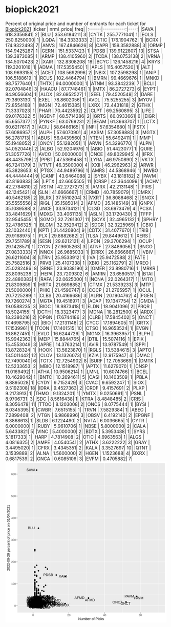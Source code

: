 # biopick2021
Percent of original price and number of entrants for each ticket for [Biopick2021](https://twitter.com/hashtag/Biopick2021)
|ticker |  nrml_price| freq|
|:------|-----------:|----:|
|SAVA   | 618.3356841|    2|
|BLU    | 353.6184211|    3|
|CYTK   | 255.7771041|    1|
|EOLS   | 250.6250000|    1|
|LQDA   | 184.3333333|    2|
|CTIC   | 176.1904762|    1|
|BCRX   | 174.9322493|    7|
|ANVS   | 167.4846626|    8|
|CAPR   | 159.3582888|    3|
|ORMP   | 154.9425287|    1|
|GERN   | 151.5337423|    1|
|PDSB   | 139.9122807|   13|
|STSA   | 139.3873085|    1|
|ARMP   | 138.4105960|    2|
|TCDA   | 138.0753138|    2|
|VRNA   | 134.5070423|    2|
|XAIR   | 132.8308208|   18|
|BCYC   | 126.1458216|    4|
|KRYS   | 119.3201016|    1|
|ADMA   | 117.5355450|    1|
|APLS   | 115.4057520|    1|
|ALT    | 108.9693155|    2|
|ACET   | 108.5692996|    2|
|NBIX   | 107.2598298|    1|
|ANIP   | 106.5188619|    1|
|RCUS   | 102.4464794|    1|
|BMRN   |  99.4669676|    1|
|MNKD   |  98.7577640|    1|
|THTX   |  94.0000000|    1|
|ATNM   |  93.3842239|    7|
|BCLI   |  92.0704846|    3|
|HAACU  |  87.7748461|    1|
|IMTX   |  86.2727273|    6|
|EYPT   |  84.9056604|    1|
|ALDX   |  82.6952527|    1|
|SEEL   |  79.4520548|    2|
|DARE   |  79.3893130|    1|
|EXEL   |  78.8602056|    1|
|AVDL   |  75.5255255|    3|
|MYOV   |  72.8554168|    1|
|IMGN   |  72.4615385|    1|
|LXRX   |  72.4431818|    2|
|GTHX   |  71.3337023|    1|
|PHAR   |  70.4423592|    2|
|CLPT   |  69.2560895|    3|
|LIFE   |  69.0176322|    5|
|NGENF  |  68.5714286|    2|
|GRTS   |  66.0933661|    6|
|EIGR   |  65.6557377|    2|
|PYNKF  |  63.0769231|    2|
|BEAM   |  61.3663707|    1|
|LCTX   |  60.6217617|    3|
|ACIU   |  58.6466165|    1|
|INFI   |  57.6354680|    1|
|FSTX   |  57.6086957|    2|
|AUPH   |  57.6070901|    4|
|AXSM   |  57.3059883|    3|
|MGTX   |  56.2781713|    1|
|ABUS   |  56.0439560|    3|
|YTEN   |  55.6492411|    1|
|IMMP   |  55.1948052|    2|
|ONCY   |  55.1282051|    1|
|ARVN   |  54.3296770|    1|
|ALPN   |  54.0520446|    2|
|ALBO   |  52.9204976|    1|
|ABIO   |  51.4423077|    1|
|QURE   |  51.3057726|    1|
|AVCO   |  50.0000000|    1|
|CNCE   |  49.8029945|    4|
|IFRX   |  48.4435798|    2|
|PPBT   |  47.5369458|    1|
|LYRA   |  46.9750890|    2|
|VKTX   |  46.7241379|    2|
|VTVT   |  46.3500000|    4|
|XXII   |  46.2962963|    2|
|ARWR   |  45.3828653|    8|
|PTGX   |  44.9489796|    1|
|AMRS   |  44.5868946|    1|
|NWBO   |  44.4444444|    9|
|CANF   |  43.6464088|    2|
|SYBX   |  43.1818182|    2|
|PAVM   |  42.8193833|   58|
|LPTX   |  42.6605505|   11|
|CRSP   |  42.3644099|    1|
|ACHV   |  42.2784810|    2|
|VSTM   |  42.2727273|    3|
|AMRX   |  42.2131148|    1|
|PIRS   |  42.1245421|    8|
|SLN    |  41.6666667|    1|
|CRMD   |  40.7859079|    1|
|CMRX   |  40.5462185|    2|
|BLRX   |  37.5510204|    3|
|VXRT   |  36.8088468|    2|
|SNGX   |  35.5555556|    2|
|RIGL   |  35.1585014|    2|
|AFMD   |  35.1485149|   31|
|GNPX   |  35.1089588|    3|
|JNCE   |  33.9734121|    1|
|CLSD   |  33.6973479|    4|
|PCSA   |  33.4841629|    1|
|MDXG   |  33.4061135|    1|
|ASLN   |  33.1720430|    3|
|TFFP   |  32.9545455|    1|
|SGMO   |  32.7261307|   11|
|SCYX   |  32.4965132|    1|
|SPHRY  |  32.4786325|    1|
|BLCM   |  32.3529412|    2|
|SDGR   |  32.3225969|    1|
|CBIO   |  32.1032440|    1|
|KPTI   |  31.4420804|    9|
|CDTX   |  31.4077670|    1|
|TRIB   |  29.9168975|    1|
|PLX    |  29.8882682|    2|
|TLSA   |  29.8449612|    1|
|XERS   |  29.7551789|    8|
|SESN   |  29.6212121|    4|
|LPCN   |  29.3706294|    1|
|OCUP   |  29.1428571|    1|
|CYCN   |  27.9605263|    3|
|ATNF   |  27.8486056|    1|
|BNGO   |  27.0833333|    7|
|NNOX   |  26.9685033|    1|
|DRRX   |  26.6666667|    1|
|VBIV   |  26.6211604|    8|
|LTRN   |  25.9533912|    1|
|IVA    |  25.9472588|    2|
|FATE   |  25.7582516|    3|
|PRVB   |  25.4107338|    1|
|XBIO   |  25.1162791|    2|
|MREO   |  25.0282486|    8|
|SRNE   |  23.9038190|    3|
|OMER   |  23.8980716|    1|
|MRKR   |  23.8095238|    2|
|HEPA   |  23.7209302|    6|
|AMRN   |  23.6580517|    1|
|BTAI   |  22.4880383|    1|
|RAFA   |  22.0625000|    1|
|NCNA   |  22.0264317|    1|
|MITO   |  21.8309859|    1|
|HRTX   |  21.6698852|    1|
|CTMX   |  21.5339233|    3|
|MTP    |  21.5000000|    1|
|PHIO   |  21.4590747|    6|
|COCP   |  21.2765957|    1|
|OCUL   |  20.7225289|    1|
|CLBS   |  20.4166686|    3|
|ALRN   |  20.1904762|    4|
|PGEN   |  19.7260274|    3|
|MGTA   |  19.4516971|    3|
|ADAP   |  19.1347754|   12|
|GMDA   |  19.0588235|    3|
|BIOC   |  18.9873418|    1|
|ELDN   |  18.9041096|    2|
|PRQR   |  18.5024155|    1|
|DCTH   |  18.3323477|    3|
|MDNA   |  18.2812500|    6|
|ARDX   |  18.2380216|    2|
|OPGN   |  17.6744186|    2|
|CLRB   |  17.5845402|    5|
|ONCT   |  17.4698795|   52|
|IBIO   |  17.2131148|    2|
|CYCC   |  17.1894605|   11|
|GRTX   |  17.1539961|    1|
|TCON   |  17.1401515|   10|
|CTSO   |  16.9653524|    1|
|EVGN   |  16.8627451|    1|
|EVLO   |  16.6244726|    1|
|MGNX   |  16.3963957|    1|
|BLPH   |  15.9942363|    1|
|MEIP   |  15.8844765|    4|
|DTIL   |  15.5074116|    1|
|EPIX   |  15.4553049|    3|
|APRE   |  14.3763214|    1|
|AVIR   |  13.9787549|    1|
|SPPI   |  13.8728324|    1|
|HOOK   |  13.5623870|    1|
|RGLS   |  13.5384615|    3|
|APTO   |  13.5011442|   12|
|CLOV   |  13.1326073|    1|
|KZIA   |  12.9175947|    4|
|DMAC   |  12.7490040|    6|
|TGTX   |  12.7254902|    8|
|SURF   |  12.7053669|    1|
|DMTK   |  12.5233653|    2|
|MBIO   |  12.1518987|    1|
|APTX   |  11.6279070|    1|
|CNSP   |  11.0169492|    1|
|ATHA   |  10.9506214|    1|
|LMNL   |  10.6074766|    1|
|BCEL   |  10.4629042|    1|
|BNTC   |  10.2694611|    5|
|CASI   |  10.1403509|    1|
|PBLA   |   9.8895028|    1|
|CYDY   |   9.7152429|    3|
|CVAC   |   9.6592247|    1|
|SIOX   |   9.5192308|   18|
|IDRA   |   9.4527363|    2|
|CRDF   |   9.4157691|    2|
|PLXP   |   9.2173913|    1|
|THMO   |   9.1324201|    1|
|YMTX   |   9.0250691|    1|
|PSNL   |   8.9706731|    3|
|SDC    |   8.5616438|    1|
|KTRA   |   8.4848485|    2|
|CRIS   |   8.3056478|   11|
|TTOO   |   8.1203008|    2|
|ONCS   |   8.0775444|    1|
|BYSI   |   8.0345395|    1|
|CWBR   |   7.6515155|    1|
|TRVN   |   7.5829384|    1|
|ABEO   |   7.2899408|    2|
|VTGN   |   6.9868996|    3|
|OBSV   |   6.4192140|    2|
|EPGNF  |   6.3868613|    1|
|SLDB   |   6.1224490|    2|
|NVTA   |   6.0036665|    1|
|CYTR   |   6.0000000|    1|
|RUBY   |   5.9610706|    1|
|NBSE   |   5.8000000|    2|
|CALA   |   5.6433821|    5|
|VINC   |   5.4000000|    2|
|BDTX   |   5.3953488|    1|
|SYRS   |   5.1817333|    1|
|HARP   |   4.7814908|    2|
|OTIC   |   4.6963563|    1|
|ALGS   |   4.0816325|    2|
|AMPE   |   4.0540541|    2|
|ATHX   |   3.6222222|    3|
|GRAY   |   3.4495020|    1|
|CFRX   |   3.4345351|    2|
|KALA   |   3.3527697|   10|
|QTNT   |   3.1539889|    2|
|ALNA   |   1.5600000|    2|
|HGEN   |   1.1523688|    4|
|BXRX   |   0.6817539|    2|
|GNCA   |   0.6085106|    3|
|EVFM   |   0.4705882|    7|
![retvspicks](biopicks.png?raw=true)
